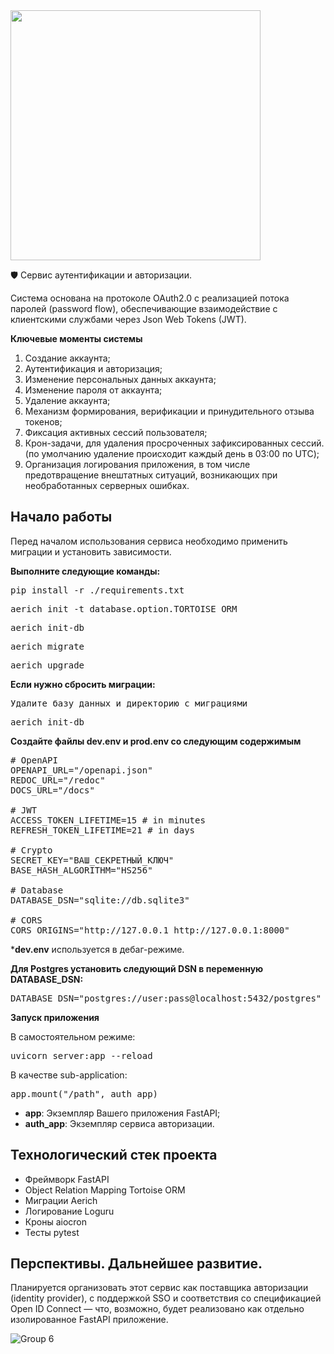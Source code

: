 <img src="https://user-images.githubusercontent.com/48412168/205148407-7649497b-0a21-4b9e-80ef-8f64b80cf70b.svg" width="400" />

🛡 Сервис аутентификации и авторизации. 

Система основана на протоколе OAuth2.0 с реализацией потока паролей (password flow), 
обеспечивающие взаимодействие с клиентскими службами через Json Web Tokens (JWT).

**Ключевые моменты системы**

1. Создание аккаунта;
2. Аутентификация и авторизация;
3. Изменение персональных данных аккаунта;
4. Изменение пароля от аккаунта;
5. Удаление аккаунта;
6. Механизм формирования, верификации и принудительного отзыва токенов;
7. Фиксация активных сессий пользователя;
8. Крон-задачи, для удаления просроченных зафиксированных сессий. (по умолчанию удаление происходит каждый день в 03:00 по UTC);
9. Организация логирования приложения, в том числе предотвращение внештатных ситуаций, возникающих при необработанных серверных ошибках.

## Начало работы
Перед началом использования сервиса необходимо применить миграции и установить зависимости.

**Выполните следующие команды:**
<pre>
pip install -r ./requirements.txt
</pre>
<pre>
aerich init -t database.option.TORTOISE_ORM
</pre>
<pre>
aerich init-db
</pre>
<pre>
aerich migrate
</pre>
<pre>
aerich upgrade
</pre>
**Если нужно сбросить миграции:**
<pre>
Удалите базу данных и директорию с миграциями
</pre>
<pre>
aerich init-db
</pre>

**Создайте файлы dev.env и prod.env со следующим содержимым**
<pre>
# OpenAPI
OPENAPI_URL="/openapi.json"
REDOC_URL="/redoc"
DOCS_URL="/docs"

# JWT
ACCESS_TOKEN_LIFETIME=15 # in minutes
REFRESH_TOKEN_LIFETIME=21 # in days

# Crypto
SECRET_KEY="ВАШ_СЕКРЕТНЫЙ_КЛЮЧ"
BASE_HASH_ALGORITHM="HS256"

# Database
DATABASE_DSN="sqlite://db.sqlite3"

# CORS
CORS_ORIGINS="http://127.0.0.1 http://127.0.0.1:8000"
</pre>

***dev.env** используется в дебаг-режиме.

**Для Postgres установить следующий DSN в переменную DATABASE_DSN:**
<pre>
DATABASE_DSN="postgres://user:pass@localhost:5432/postgres"
</pre>

**Запуск приложения**

В самостоятельном режиме:
<pre>
uvicorn server:app --reload
</pre>

В качестве sub-application:
<pre>
app.mount("/path", auth_app)
</pre>
- **app**: Экземпляр Вашего приложения FastAPI;
- **auth_app**: Экземпляр сервиса авторизации.

## Технологический стек проекта
- Фреймворк FastAPI
- Object Relation Mapping Tortoise ORM
- Миграции Aerich
- Логирование Loguru
- Кроны aiocron
- Тесты pytest

## Перспективы. Дальнейшее развитие.
Планируется организовать этот сервис как поставщика авторизации (identity provider), 
с поддержкой SSO и соответствия со спецификацией Open ID Connect — что, возможно, 
будет реализовано как отдельно изолированное FastAPI приложение.


![Group 6](https://user-images.githubusercontent.com/48412168/205160358-6f924cba-21db-42e4-aabf-f469ce6a572d.png)
